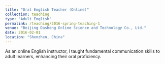 ```yaml
---
title: "Oral English Teacher (Online)"
collection: teaching
type: "Adult English"
permalink: /teaching/2016-spring-teaching-1
venue: "Beijing Dasheng Online Science and Technology Co., Ltd."
date: 2016-02-01
location: "Shenzhen, China"
---
```


As an online English instructor, I taught fundamental communication skills to adult learners, enhancing their oral proficiency.

<!-- Heading 1
======

Heading 2
======

Heading 3
====== -->